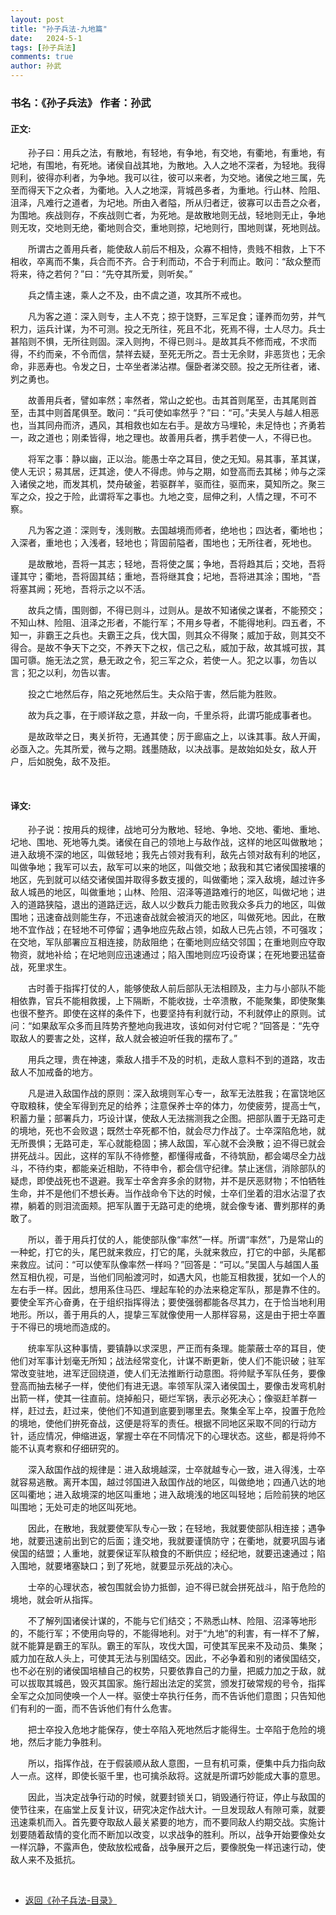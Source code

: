 ```yaml
---
layout: post
title: "孙子兵法-九地篇"
date:   2024-5-1
tags: [孙子兵法]
comments: true
author: 孙武
---
```


<!-- more -->

### 书名：《孙子兵法》 作者：孙武

#### 正文:
&emsp;&emsp;孙子曰：用兵之法，有散地，有轻地，有争地，有交地，有衢地，有重地，有圮地，有围地，有死地。诸侯自战其地，为散地。入人之地不深者，为轻地。我得则利，彼得亦利者，为争地。我可以往，彼可以来者，为交地。诸侯之地三属，先至而得天下之众者，为衢地。入人之地深，背城邑多者，为重地。行山林、险阻、沮泽，凡难行之道者，为圮地。所由入者隘，所从归者迂，彼寡可以击吾之众者，为围地。疾战则存，不疾战则亡者，为死地。是故散地则无战，轻地则无止，争地则无攻，交地则无绝，衢地则合交，重地则掠，圮地则行，围地则谋，死地则战。

　　所谓古之善用兵者，能使敌人前后不相及，众寡不相恃，贵贱不相救，上下不相收，卒离而不集，兵合而不齐。合于利而动，不合于利而止。敢问：“敌众整而将来，待之若何？”曰：“先夺其所爱，则听矣。”

　　兵之情主速，乘人之不及，由不虞之道，攻其所不戒也。

　　凡为客之道：深入则专，主人不克；掠于饶野，三军足食；谨养而勿劳，并气积力，运兵计谋，为不可测。投之无所往，死且不北，死焉不得，士人尽力。兵士甚陷则不惧，无所往则固。深入则拘，不得已则斗。是故其兵不修而戒，不求而得，不约而亲，不令而信，禁祥去疑，至死无所之。吾士无余财，非恶货也；无余命，非恶寿也。令发之日，士卒坐者涕沾襟。偃卧者涕交颐。投之无所往者，诸、刿之勇也。

　　故善用兵者，譬如率然；率然者，常山之蛇也。击其首则尾至，击其尾则首至，击其中则首尾俱至。敢问：“兵可使如率然乎？”曰：“可。”夫吴人与越人相恶也，当其同舟而济，遇风，其相救也如左右手。是故方马埋轮，未足恃也；齐勇若一，政之道也；刚柔皆得，地之理也。故善用兵者，携手若使一人，不得已也。

　　将军之事：静以幽，正以治。能愚士卒之耳目，使之无知。易其事，革其谋，使人无识；易其居，迂其途，使人不得虑。帅与之期，如登高而去其梯；帅与之深入诸侯之地，而发其机，焚舟破釜，若驱群羊，驱而往，驱而来，莫知所之。聚三军之众，投之于险，此谓将军之事也。九地之变，屈伸之利，人情之理，不可不察。

　　凡为客之道：深则专，浅则散。去国越境而师者，绝地也；四达者，衢地也；入深者，重地也；入浅者，轻地也；背固前隘者，围地也；无所往者，死地也。

　　是故散地，吾将一其志；轻地，吾将使之属；争地，吾将趋其后；交地，吾将谨其守；衢地，吾将固其结；重地，吾将继其食；圮地，吾将进其涂；围地，“吾将塞其阙；死地，吾将示之以不活。

　　故兵之情，围则御，不得已则斗，过则从。是故不知诸侯之谋者，不能预交；不知山林、险阻、沮泽之形者，不能行军；不用乡导者，不能得地利。四五者，不知一，非霸王之兵也。夫霸王之兵，伐大国，则其众不得聚；威加于敌，则其交不得合。是故不争天下之交，不养天下之权，信己之私，威加于敌，故其城可拔，其国可隳。施无法之赏，悬无政之令，犯三军之众，若使一人。犯之以事，勿告以言；犯之以利，勿告以害。

　　投之亡地然后存，陷之死地然后生。夫众陷于害，然后能为胜败。

　　故为兵之事，在于顺详敌之意，并敌一向，千里杀将，此谓巧能成事者也。

　　是故政举之日，夷关折符，无通其使；厉于廊庙之上，以诛其事。敌人开阖，必亟入之。先其所爱，微与之期。践墨随敌，以决战事。是故始如处女，敌人开户，后如脱兔，敌不及拒。

<br>

#### 译文:

　　孙子说：按用兵的规律，战地可分为散地、轻地、争地、交地、衢地、重地、圮地、围地、死地等九类。诸侯在自己的领地上与敌作战，这样的地区叫做散地；进入敌境不深的地区，叫做轻地；我先占领对我有利，敌先占领对敌有利的地区，叫做争地；我军可以去，敌军可以来的地区，叫做交地；敌我和其它诸侯国接壤的地区，先到就可以结交诸侯国并取得多数支援的，叫做衢地；深入敌境，越过许多敌人城邑的地区，叫做重地；山林、险阻、沼泽等道路难行的地区，叫做圮地；进入的道路狭隘，退出的道路迂远，敌人以少数兵力能击败我众多兵力的地区，叫做围地；迅速奋战则能生存，不迅速奋战就会被消灭的地区，叫做死地。因此，在散地不宜作战；在轻地不可停留；遇争地应先敌占领，如敌人已先占领，不可强攻；在交地，军队部署应互相连接，防敌阻绝；在衢地则应结交邻国；在重地则应夺取物资，就地补给；在圮地则应迅速通过；陷入围地则应巧设奇谋；在死地要迅猛奋战，死里求生。

　　古时善于指挥打仗的人，能够使敌人前后部队无法相顾及，主力与小部队不能相依靠，官兵不能相救援，上下隔断，不能收拢，士卒溃散，不能聚集，即使聚集也很不整齐。即使在这样的条件下，也要坚持有利就行动，不利就停止的原则。试问：“如果敌军众多而且阵势齐整地向我进攻，该如何对付它呢？”回答是：“先夺取敌人的要害之处，这样，敌人就会被迫听任我的摆布了。”

　　用兵之理，贵在神速，乘敌人措手不及的时机，走敌人意料不到的道路，攻击敌人不加戒备的地方。

　　凡是进入敌国作战的原则：深入敌境则军心专一，敌军无法胜我；在富饶地区夺取粮秣，使全军得到充足的给养；注意保养士卒的体力，勿使疲劳，提高士气，积蓄力量；部署兵力，巧设计谋，使敌人无法揣测我之企图。把部队置于无路可走的境地，死也不会败退；既然士卒死都不怕，就会尽力作战了。士卒深陷危地，就无所畏惧；无路可走，军心就能稳固；拂人敌国，军心就不会涣散；迫不得已就会拼死战斗。因此，这样的军队不待修整，都懂得戒备，不待筑励，都会竭尽全力战斗，不待约束，都能亲近相助，不待申令，都会信守纪律。禁止迷信，消除部队的疑虑，即使战死也不退避。我军士卒舍弃多余的财物，并不是厌恶财物；不怕牺牲生命，并不是他们不想长寿。当作战命令下达的时候，士卒们坐着的泪水沾湿了衣襟，躺着的则泪流面颊。把军队置于无路可走的绝境，就会像专诸、曹刿那样的勇敢了。

　　所以，善于用兵打仗的人，能使部队像“率然”一样。所谓“率然”，乃是常山的一种蛇，打它的头，尾巴就来救应，打它的尾，头就来救应，打它的中部，头尾都来救应。试问：“可以使军队像率然一样吗？”回答是：“可以。”吴国人与越国人虽然互相仇视，可是，当他们同船渡河时，如遇大风，也能互相救援，犹如一个人的左右手一样。因此，想用系住马匹、埋起车轮的办法来稳定军队，那是靠不住的。要使全军齐心奋勇，在于组织指挥得法；要使强弱都能各尽其力，在于恰当地利用地形。所以，善于用兵的人，提挚三军就像使用一人那样容易，这是由于把士卒置于不得已的境地而造成的。

　　统率军队这种事情，要镇静以求深思，严正而有条理。能蒙蔽士卒的耳目，使他们对军事计划毫无所知；战法经常变化，计谋不断更新，使人们不能识破；驻军常改变驻地，进军迂回绕道，使人们无法推断行动意图。将帅赋予军队任务，要像登高而抽去梯子一样，使他们有进无退。率领军队深入诸侯国土，要像击发弯机射出箭一样，使其一往直前。烧掉船只，砸烂军锅，表示必死决心；像驱赶羊群一样，赶过去，赶过来，使他们不知道到底要到哪里去。聚集全军上卒，投置于危险的境地，使他们拚死奋战，这便是将军的责任。根据不同地区采取不同的行动方针，适应情况，伸缩进返，掌握士卒在不同情况下的心理状态。这些，都是将帅不能不认真考察和仔细研究的。

　　深入敌国作战的规律是：进入敌境越深，士卒就越专心一致，进入得浅，士卒就容易逃散。离开本国，越过邻国进入敌国作战的地区，叫做绝地；四通八达的地区叫衢地；进入敌境深的地区叫重地；进入敌境浅的地区叫轻地；后险前狭的地区叫围地；无处可走的地区叫死地。

　　因此，在散地，我就要使军队专心一致；在轻地，我就要使部队相连接；遇争地，就要迅速前出到它的后面；逢交地，我就要谨慎防守；在衢地，就要巩固与诸侯国的结盟；人重地，就要保证军队粮食的不断供应；经纪地，就要迅速通过；陷入围地，就要堵塞缺口；到了死地，就要显示死战的决心。

　　士卒的心理状态，被包围就会协力抵御，迫不得已就会拼死战斗，陷于危险的境地，就会听从指挥。

　　不了解列国诸侯计谋的，不能与它们结交；不熟悉山林、险阻、沼泽等地形的，不能行军；不使用向导的，不能得地利。对于“九地”的利害，有一样不了解，就不能算是霸王的军队。霸王的军队，攻伐大国，可使其军民来不及动员、集聚；威力加在敌人头上，可使其无法与别国结交。因此，不必争着和别的诸侯国结交，也不必在别的诸侯国培植自己的权势，只要依靠自己的力量，把威力加之于敌，就可以拔取其城邑，毁灭其国家。施行超出法定的奖赏，颁发打破常规的号令，指挥全军之众加同使唤一个人一样。驱使士卒执行任务，而不告诉他们意图；只告知他们有利的一面，而不告诉他们有什么危害。

　　把士卒投入危地才能保存，使士卒陷入死地然后才能得生。士卒陷于危险的境地，然后才能力争胜利。

　　所以，指挥作战，在于假装顺从敌人意图，一旦有机可乘，便集中兵力指向敌人一点。这样，即使长驱千里，也可擒杀敌将。这就是所谓巧妙能成大事的意思。

　　因此，当决定战争行动的时候，就要封锁关口，销毁通行符证，停止与敌国的使节往来，在庙堂上反复计议，研究决定作战大计。一旦发现敌人有隙可乘，就要迅速乘机而入。首先要夺取敌人最关紧要的地方，而不要同敌人约期交战。实施计划要随着敌情的变化而不断加以改变，以求战争的胜利。所以，战争开始要像处女一样沉静，不露声色，使敌放松戒备，战争展开之后，要像脱兔一样迅速行动，使敌人来不及抵抗。

<br>

<ul>
<li> <a href="https://bo88888.github.io/sunzibingfa-mulu">返回《孙子兵法-目录》</a> </li>
</ul>
